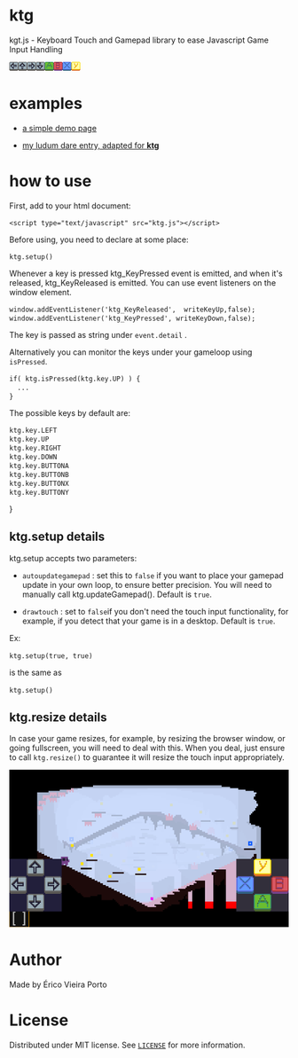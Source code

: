 # ktg
kgt.js - Keyboard Touch and Gamepad library to ease Javascript Game Input Handling

![](buttons.png)

# examples

- [a simple demo page](https://ericoporto.github.io/ktg/)

- [my ludum dare entry, adapted for **ktg**](https://ericoporto.github.io/ktg/example/rocambolli_ktgedition/)

# how to use
First, add to your html document:

    <script type="text/javascript" src="ktg.js"></script>

Before using, you need to declare at some place:

    ktg.setup()

Whenever a key is pressed ktg_KeyPressed event is emitted, and when it's released,
ktg_KeyReleased is emitted. You can use event listeners on the window element.

    window.addEventListener('ktg_KeyReleased',  writeKeyUp,false);
    window.addEventListener('ktg_KeyPressed', writeKeyDown,false);

The key is passed as string under `event.detail` .

Alternatively you can monitor the keys under your gameloop using `isPressed`.

    if( ktg.isPressed(ktg.key.UP) ) {
      ...
    }

The possible keys by default are:

    ktg.key.LEFT
    ktg.key.UP
    ktg.key.RIGHT
    ktg.key.DOWN
    ktg.key.BUTTONA
    ktg.key.BUTTONB
    ktg.key.BUTTONX
    ktg.key.BUTTONY
  }

## ktg.setup details

ktg.setup accepts two parameters:

- `autoupdategamepad` : set this to `false` if you want to place your gamepad
update in your own loop, to ensure better precision. You will need to manually
call ktg.updateGamepad(). Default is `true`.

- `drawtouch` : set to `false`if you don't need the touch input functionality,
for example, if you detect that your game is in a desktop. Default is `true`.

Ex:

`ktg.setup(true, true)`

is the same as

`ktg.setup()`

## ktg.resize details

In case your game resizes, for example, by resizing the browser window, or going
fullscreen, you will need to deal with this. When you deal, just ensure to call
`ktg.resize()` to guarantee it will resize the touch input appropriately.

![](screenshot.png)

# Author

Made by Érico Vieira Porto


# License

Distributed under MIT license. See [`LICENSE`](LICENSE) for more information.
